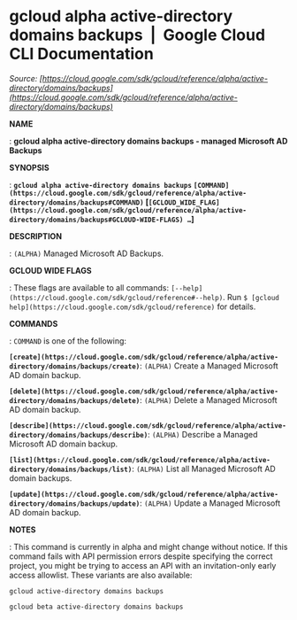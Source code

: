 # gcloud alpha active-directory domains backups  |  Google Cloud CLI Documentation

*Source: [https://cloud.google.com/sdk/gcloud/reference/alpha/active-directory/domains/backups](https://cloud.google.com/sdk/gcloud/reference/alpha/active-directory/domains/backups)*

**NAME**

: **gcloud alpha active-directory domains backups - managed Microsoft AD Backups**

**SYNOPSIS**

: **`gcloud alpha active-directory domains backups` `[COMMAND](https://cloud.google.com/sdk/gcloud/reference/alpha/active-directory/domains/backups#COMMAND)` [`[GCLOUD_WIDE_FLAG](https://cloud.google.com/sdk/gcloud/reference/alpha/active-directory/domains/backups#GCLOUD-WIDE-FLAGS) …`]**

**DESCRIPTION**

: `(ALPHA)` Managed Microsoft AD Backups.

**GCLOUD WIDE FLAGS**

: These flags are available to all commands: `[--help](https://cloud.google.com/sdk/gcloud/reference#--help)`.
Run `$ [gcloud help](https://cloud.google.com/sdk/gcloud/reference)` for details.

**COMMANDS**

: ``COMMAND`` is one of the following:

**`[create](https://cloud.google.com/sdk/gcloud/reference/alpha/active-directory/domains/backups/create)`**:
`(ALPHA)` Create a Managed Microsoft AD domain backup.

**`[delete](https://cloud.google.com/sdk/gcloud/reference/alpha/active-directory/domains/backups/delete)`**:
`(ALPHA)` Delete a Managed Microsoft AD domain backup.

**`[describe](https://cloud.google.com/sdk/gcloud/reference/alpha/active-directory/domains/backups/describe)`**:
`(ALPHA)` Describe a Managed Microsoft AD domain backup.

**`[list](https://cloud.google.com/sdk/gcloud/reference/alpha/active-directory/domains/backups/list)`**:
`(ALPHA)` List all Managed Microsoft AD domain backups.

**`[update](https://cloud.google.com/sdk/gcloud/reference/alpha/active-directory/domains/backups/update)`**:
`(ALPHA)` Update a Managed Microsoft AD domain backup.

**NOTES**

: This command is currently in alpha and might change without notice. If this
command fails with API permission errors despite specifying the correct project,
you might be trying to access an API with an invitation-only early access
allowlist. These variants are also available:

```
gcloud active-directory domains backups
```

```
gcloud beta active-directory domains backups
```